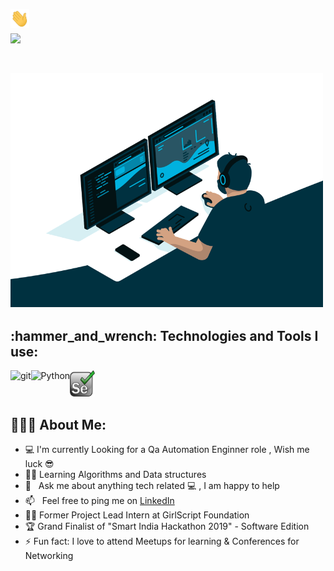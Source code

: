 <h2 align="left">
  <br><img src="https://github.com/Osama-NJ/Osama-NJ/blob/main/img/Hi.gif"width="30"> <br><img src="https://readme-typing-svg.herokuapp.com?size=26&lines=Hello+There+!!;I+am+Osama%2C+A+QA+Automation+Engineer;Welcome+to+my+Github+:)">
</h2>
<h3 align="left">
  <br><img src="https://github.com/Osama-NJ/Osama-NJ/blob/main/img/code.gif" width="500">
</h3>
<h2 align="left">:hammer_and_wrench: Technologies and Tools I use:</h2>
<p align="left">

<a href="https://git-scm.com/" target="_blank"> <img src="https://raw.githubusercontent.com/rahul-jha98/github_readme_icons/main/language_and_tools/square/git-scm/git-scm.svg" align="left" alt="git" height='42px'/> </a>
  
<a href="https://www.python.org" target="_blank"><img align="left" alt="Python" height ="42px" src="https://raw.githubusercontent.com/rahul-jha98/github_readme_icons/main/language_and_tools/square/python/python.svg"></a>
<a href="https://firebase.google.com/" target="_blank"> <img src="https://github.com/Osama-NJ/Osama-NJ/blob/main/img/selenium%20pic.png" alt="Selenium" width="40" height="42px"/> </a>


  
  



 
<h2 align="left">👨🏻‍💻 About Me:</h2>

- :computer: I'm currently Looking for a Qa Automation Enginner role , Wish me luck 	:sunglasses:
- :man_technologist: Learning Algorithms and Data structures
- 💬 &nbsp; Ask me about anything tech related :computer: , I am happy to help 
- 📫 &nbsp; Feel free to ping me on [LinkedIn](https://www.linkedin.com/in/osamanajjar)
- :man_technologist: Former Project Lead Intern at GirlScript Foundation
- :trophy: Grand Finalist of "Smart India Hackathon 2019" - Software Edition
- :zap: Fun fact: I love to attend Meetups for learning & Conferences for Networking<br>

      
  








